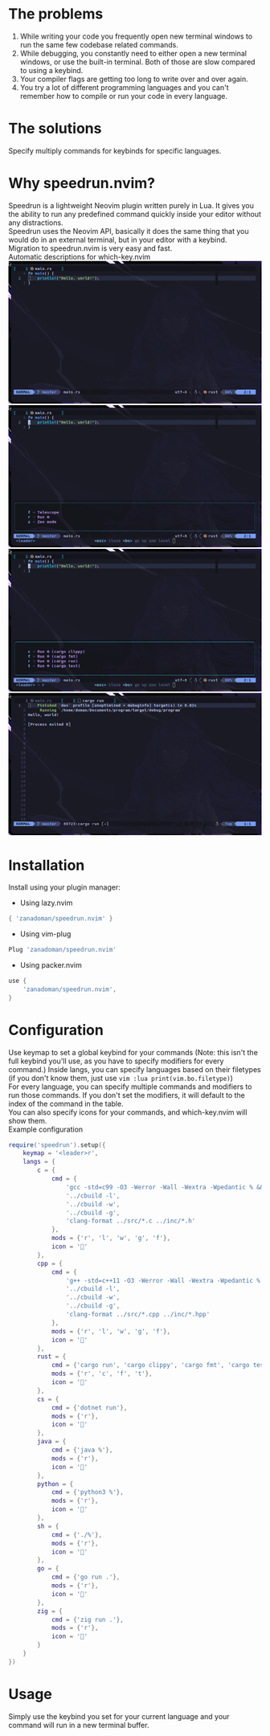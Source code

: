 # The problems
1. While writing your code you frequently open new terminal windows to run the 
same few codebase related commands.
2. While debugging, you constantly need to either open a new terminal windows, 
or use the built-in terminal. Both of those are slow compared to using a 
keybind.
3. Your compiler flags are getting too long to write over and over again.
4. You try a lot of different programming languages and you can't remember
how to compile or run your code in every language.
# The solutions
Specify multiply commands for keybinds for specific languages.
# Why speedrun.nvim?
Speedrun is a lightweight Neovim plugin written purely in Lua. It gives you the
ability to run any predefined command quickly inside your editor without 
any distractions.\
Speedrun uses the Neovim API, basically it does the same thing that you would
do in an external terminal, but in your editor with a keybind.\
Migration to speedrun.nvim is very easy and fast.\
Automatic descriptions for which-key.nvim
![speedrun.nvim](https://github.com/zanadoman/speedrun.nvim/blob/main/assets/code.png)
![speedrun.nvim](https://github.com/zanadoman/speedrun.nvim/blob/main/assets/whichkey1.png)
![speedrun.nvim](https://github.com/zanadoman/speedrun.nvim/blob/main/assets/whichkey2.png)
![speedrun.nvim](https://github.com/zanadoman/speedrun.nvim/blob/main/assets/run.png)
# Installation
Install using your plugin manager:
- Using lazy.nvim
```lua
{ 'zanadoman/speedrun.nvim' }
```
- Using vim-plug
```lua
Plug 'zanadoman/speedrun.nvim'
```
- Using packer.nvim
```lua
use {
    'zanadoman/speedrun.nvim',
}
```
# Configuration
Use keymap to set a global keybind for your commands (Note: this isn't the full
keybind you'll use, as you have to specify modifiers for every command.)
Inside langs, you can specify languages based on their filetypes (if you don't 
know them, just use ```vim :lua print(vim.bo.filetype)```)\
For every language, you can specify multiple commands and modifiers to run 
those commands. If you don't set the modifiers, it will default to the index
of the command in the table.\
You can also specify icons for your commands, and which-key.nvim will show 
them.\
Example configuration
```lua
require('speedrun').setup({
    keymap = '<leader>r',
    langs = {
        c = {
            cmd = {
                'gcc -std=c99 -O3 -Werror -Wall -Wextra -Wpedantic % && ./a.out',
                '../cbuild -l',
                '../cbuild -w',
                '../cbuild -g',
                'clang-format ../src/*.c ../inc/*.h'
            },
            mods = {'r', 'l', 'w', 'g', 'f'},
            icon = '󰙱'
        },
        cpp = {
            cmd = {
                'g++ -std=c++11 -O3 -Werror -Wall -Wextra -Wpedantic % && ./a.out',
                '../cbuild -l',
                '../cbuild -w',
                '../cbuild -g',
                'clang-format ../src/*.cpp ../inc/*.hpp'
            },
            mods = {'r', 'l', 'w', 'g', 'f'},
            icon = '󰙲'
        },
        rust = {
            cmd = {'cargo run', 'cargo clippy', 'cargo fmt', 'cargo test'},
            mods = {'r', 'c', 'f', 't'},
            icon = ''
        },
        cs = {
            cmd = {'dotnet run'}, 
            mods = {'r'},
            icon = '󰌛'
        },
        java = {
            cmd = {'java %'},
            mods = {'r'},
            icon = ''
        },
        python = {
            cmd = {'python3 %'},
            mods = {'r'},
            icon = ''
        },
        sh = {
            cmd = {'./%'},
            mods = {'r'},
            icon = ''
        },
        go = {
            cmd = {'go run .'},
            mods = {'r'},
            icon = '󰟓'
        },
        zig = {
            cmd = {'zig run .'},
            mods = {'r'},
            icon = ''
        }
    }
})
```
# Usage
Simply use the keybind you set for your current language and your command will 
run in a new terminal buffer. 
